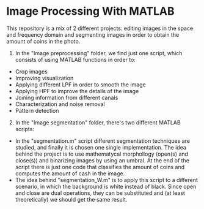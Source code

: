 # Image Processing With MATLAB

This repository is a mix of 2 different projects: editing images in the space and frequency domain and segmenting images in order to obtain the amount of coins in the photo.

1. In the "Image preprocessing" folder, we find just one script, which consists of using MATLAB functions in order to:
- Crop images
- Improving visualization
- Applying different LPF in order to smooth the image
- Applying HPF to improve the details of the image
- Joining information from different canals
- Characterization and noise removal
- Pattern detection

2. In the "Image segmentation" folder, there's two different MATLAB scripts:
- In the "segmentation.m" script different segmentation techniques are studied, and finally it is chosen one single implementation. The idea behind the project is to use mathematycal morphollogy (open(s) and close(s)) and binarizing images by using an umbral. At the end of the script there is just one code that classifies the amount of coins and computes the amount of cash in the image.
- The idea behind "segmentation_W.m" is to apply this script to a different scenario, in which the background is white instead of black. Since open and close are dual operations, they can be substituted and (at least theoretically) we should get the same result.
